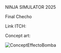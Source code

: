 NINJA SIMULATOR 2025

Final Checho

Link ITCH: 

Concept art:


![ConceptEffectoBomba](https://github.com/artbenteveo/FinalChecho/assets/83146834/af0a9951-31d7-4155-a9bd-91a075cced55)
